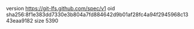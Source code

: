 version https://git-lfs.github.com/spec/v1
oid sha256:8f1e383dd7330e3b804a7fd884642d9b01af28fc4a94f2945968c1343eaa9182
size 5390
